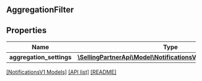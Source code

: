 ## AggregationFilter

## Properties

Name | Type | Description | Notes
------------ | ------------- | ------------- | -------------
**aggregation_settings** | [**\SellingPartnerApi\Model\NotificationsV1\AggregationSettings**](AggregationSettings.md) |  | [optional]

[[NotificationsV1 Models]](../) [[API list]](../../Api) [[README]](../../../README.md)

